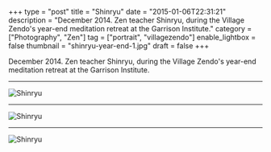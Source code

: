 +++
type = "post"
title = "Shinryu"
date = "2015-01-06T22:31:21"
description = "December 2014. Zen teacher Shinryu, during the Village Zendo's year-end meditation retreat at the Garrison Institute."
category = ["Photography", "Zen"]
tag = ["portrait", "villagezendo"]
enable_lightbox = false
thumbnail = "shinryu-year-end-1.jpg"
draft = false
+++

<p>December 2014. Zen teacher Shinryu, during the Village Zendo's year-end meditation retreat at the Garrison Institute.</p>
<hr />
<p><img style="display:block; margin-left:auto; margin-right:auto;" src="shinryu-year-end-3.jpg" alt="Shinryu" title="Shinryu" /></p>
<hr />
<p><img style="display:block; margin-left:auto; margin-right:auto;" src="shinryu-year-end-2.jpg" alt="Shinryu" title="Shinryu" /></p>
<hr />
<p><img style="display:block; margin-left:auto; margin-right:auto;" src="shinryu-year-end-1.jpg" alt="Shinryu" title="Shinryu" /></p>
